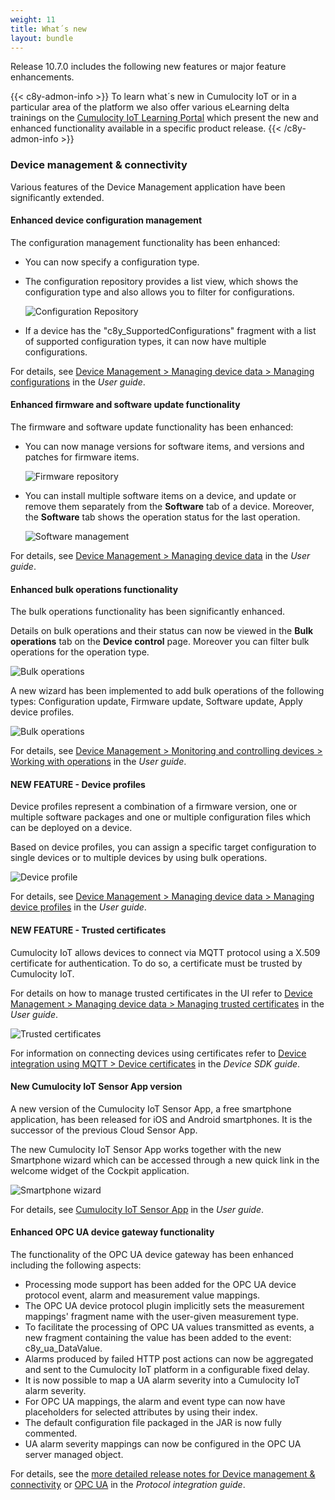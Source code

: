 ```yaml
---
weight: 11
title: What´s new
layout: bundle
---
```


Release 10.7.0 includes the following new features or major feature enhancements.

{{< c8y-admon-info >}}
To learn what´s new in Cumulocity IoT or in a particular area of the platform we also offer various eLearning delta trainings on the [Cumulocity IoT Learning Portal](https://cumulocity.moodlecloud.com/) which present the new and enhanced functionality available in a specific product release.
{{< /c8y-admon-info >}}

### Device management & connectivity

Various features of the Device Management application have been significantly extended.

#### Enhanced device configuration management

The configuration management functionality has been enhanced:

* You can now specify a configuration type.

* The configuration repository provides a list view, which shows the configuration type and also allows you to filter for configurations.

	![Configuration Repository](/images/release-notes/devmgmt-management-configrepo.png)

* If a device has the "c8y_SupportedConfigurations" fragment with a list of supported configuration types, it can now have multiple configurations.

For details, see [Device Management > Managing device data > Managing configurations](https://cumulocity.com/guides/10.7.0/users-guide/device-management#configuration-repository) in the *User guide*.


#### Enhanced firmware and software update functionality

The firmware and software update functionality has been enhanced:

* You can now manage versions for software items, and versions and patches for firmware items.

	![Firmware repository](/images/release-notes/devmgmt-firmware-list.png)

* You can install multiple software items on a device, and update or remove them separately from the **Software** tab of a device. Moreover, the **Software** tab shows the operation status for the last operation.

	![Software management](/images/release-notes/devmgmt-software-tab.png)

For details, see [Device Management > Managing device data](https://cumulocity.com/guides/10.7.0/users-guide/device-management#managing-device-data) in the *User guide*.

#### Enhanced bulk operations functionality

The bulk operations functionality has been significantly enhanced.

Details on bulk operations and their status can now be viewed in the **Bulk operations** tab on the **Device control** page. Moreover you can filter bulk operations for the operation type.

![Bulk operations](/images/release-notes/devmgmt-devicecontrol-bulk-operations-list.png)

A new wizard has been implemented to add bulk operations of the following types: Configuration update, Firmware update, Software update, Apply device profiles.

![Bulk operations](/images/release-notes/devmgmt-devicecontrol-bulk-operation-type.png)

For details, see [Device Management > Monitoring and controlling devices > Working with operations](https://cumulocity.com/guides/10.7.0/users-guide/device-management/#operation-monitoring) in the *User guide*.


#### NEW FEATURE - Device profiles

Device profiles represent a combination of a firmware version, one or multiple software packages and one or multiple configuration files which can be deployed on a device.

Based on device profiles, you can assign a specific target configuration to single devices or to multiple devices by using bulk operations.

![Device profile](/images/release-notes/devmgmt-device-profile-details.png)

For details, see [Device Management > Managing device data > Managing device profiles](https://cumulocity.com/guides/10.7.0/users-guide/device-management#device-profiles) in the *User guide*.


#### NEW FEATURE - Trusted certificates

Cumulocity IoT allows devices to connect via MQTT protocol using a X.509 certificate for authentication. To do so, a certificate must be trusted by Cumulocity IoT.

For details on how to manage trusted certificates in the UI refer to [Device Management > Managing device data > Managing trusted certificates](https://cumulocity.com/guides/10.7.0/users-guide/device-management#trusted-certificates) in the *User guide*.

![Trusted certificates](/images/release-notes/devmgmt-trusted-certificates-list.png)

For information on connecting devices using certificates refer to [Device integration using MQTT > Device certificates](https://cumulocity.com/guides/10.7.0/device-sdk/mqtt/#device-certificates) in the *Device SDK guide*.

#### New Cumulocity IoT Sensor App version

A new version of the Cumulocity IoT Sensor App, a free smartphone application,  has been released for iOS and Android smartphones. It is the successor of the previous Cloud Sensor App.

The new Cumulocity IoT Sensor App works together with the new Smartphone wizard which can be accessed through a new quick link in the welcome widget of the Cockpit application.

![Smartphone wizard](/images/release-notes/csa-connect-smartphone-wizard-step3.png)

For details, see [Cumulocity IoT Sensor App](https://cumulocity.com/guides/10.7.0/users-guide/cumulocity-sensor-app/) in the *User guide*.

#### Enhanced OPC UA device gateway functionality

The functionality of the OPC UA device gateway has been enhanced including the following aspects:

* Processing mode support has been added for the OPC UA device protocol event, alarm and measurement value mappings.
* The OPC UA device protocol plugin implicitly sets the measurement mappings' fragment name with the user-given measurement type.
* To facilitate the processing of OPC UA values transmitted as events, a new fragment containing the value has been added to the event: c8y&#95;ua&#95;DataValue.
* Alarms produced by failed HTTP post actions can now be aggregated and sent to the Cumulocity IoT platform in a configurable fixed delay.
* It is now possible to map a UA alarm severity into a Cumulocity IoT alarm severity.
* For OPC UA mappings, the alarm and event type can now have placeholders for selected attributes by using their index.
* The default configuration file packaged in the JAR is now fully commented.
* UA alarm severity mappings can now be configured in the OPC UA server managed object.

For details, see the <a href="/release-10-7-0/devices-10-7-0" class="no-ajaxy">more detailed release notes for Device management & connectivity</a> or [OPC UA](https://cumulocity.com/guides/10.7.0/protocol-integration/opcua) in the *Protocol integration guide*.
